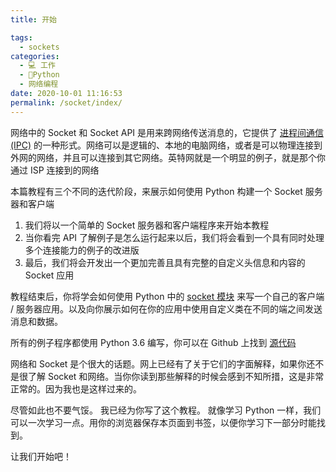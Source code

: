 ```yaml
---
title: 开始

tags: 
  - sockets
categories: 
  - 💻 工作
  - 🐍Python
  - 网络编程
date: 2020-10-01 11:16:53
permalink: /socket/index/
---
```


网络中的 Socket 和 Socket API 是用来跨网络传送消息的，它提供了 [进程间通信 (IPC)](https://en.wikipedia.org/wiki/Inter-process_communication) 的一种形式。网络可以是逻辑的、本地的电脑网络，或者是可以物理连接到外网的网络，并且可以连接到其它网络。英特网就是一个明显的例子，就是那个你通过 ISP 连接到的网络

本篇教程有三个不同的迭代阶段，来展示如何使用 Python 构建一个 Socket 服务器和客户端

1. 我们将以一个简单的 Socket 服务器和客户端程序来开始本教程
2. 当你看完 API 了解例子是怎么运行起来以后，我们将会看到一个具有同时处理多个连接能力的例子的改进版
3. 最后，我们将会开发出一个更加完善且具有完整的自定义头信息和内容的 Socket 应用

教程结束后，你将学会如何使用 Python 中的 [socket 模块](https://docs.python.org/3/library/socket.html) 来写一个自己的客户端 / 服务器应用。以及向你展示如何在你的应用中使用自定义类在不同的端之间发送消息和数据。

所有的例子程序都使用 Python 3.6 编写，你可以在 Github 上找到 [源代码](https://github.com/realpython/materials/tree/master/python-sockets-tutorial)

网络和 Socket 是个很大的话题。网上已经有了关于它们的字面解释，如果你还不是很了解 Socket 和网络。当你你读到那些解释的时候会感到不知所措，这是非常正常的。因为我也是这样过来的。

尽管如此也不要气馁。 我已经为你写了这个教程。 就像学习 Python 一样，我们可以一次学习一点。用你的浏览器保存本页面到书签，以便你学习下一部分时能找到。

让我们开始吧！
